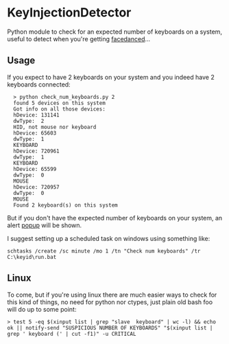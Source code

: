 KeyInjectionDetector
====================

Python module to check for an expected number of keyboards on a system, useful to detect when you're getting [facedanced](http://goodfet.sourceforge.net/hardware/facedancer11/)...

Usage
-----

If you expect to have 2 keyboards on your system and you indeed have 2 keyboards connected:

```
  > python check_num_keyboards.py 2
  found 5 devices on this system
  Got info on all those devices:
  hDevice: 131141
  dwType:  2
  HID, not mouse nor keyboard
  hDevice: 65603
  dwType:  1
  KEYBOARD
  hDevice: 720961
  dwType:  1
  KEYBOARD
  hDevice: 65599
  dwType:  0
  MOUSE
  hDevice: 720957
  dwType:  0
  MOUSE
  Found 2 keyboard(s) on this system
```

But if you don't have the expected number of keyboards on your system, an alert [popup](https://github.com/attwad/keyid/blob/master/error_num_keyboards.png) will be shown.

I suggest setting up a scheduled task on windows using something like:

`schtasks /create /sc minute /mo 1 /tn "Check num keyboards" /tr C:\keyid\run.bat`

Linux
-----
To come, but if you're using linux there are much easier ways to check for this kind of things, no need for python nor ctypes, just plain old bash foo will do up to some point:

`> test 5 -eq $(xinput list | grep "slave  keyboard" | wc -l) && echo ok || notify-send "SUSPICIOUS NUMBER OF KEYBOARDS" "$(xinput list | grep ' keyboard (' | cut -f1)" -u CRITICAL`
